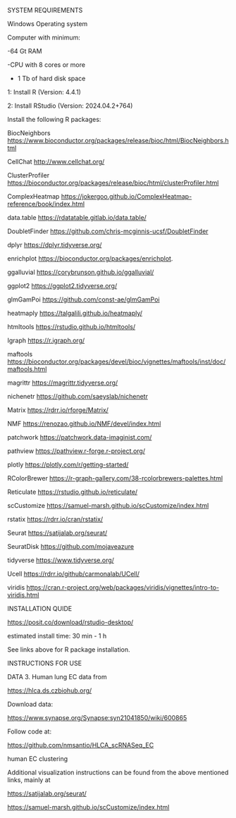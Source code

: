 SYSTEM REQUIREMENTS

Windows Operating system 

Computer with minimum: 

-64 Gt RAM

-CPU with 8 cores or more

- 1 Tb of hard disk space

1: Install R (Version: 4.4.1) 

2: Install RStudio (Version: 2024.04.2+764)

Install the following R packages:

BiocNeighbors	https://www.bioconductor.org/packages/release/bioc/html/BiocNeighbors.html 

CellChat	http://www.cellchat.org/  

ClusterProfiler	https://bioconductor.org/packages/release/bioc/html/clusterProfiler.html 

ComplexHeatmap	https://jokergoo.github.io/ComplexHeatmap-reference/book/index.html 

data.table	https://rdatatable.gitlab.io/data.table/

DoubletFinder	https://github.com/chris-mcginnis-ucsf/DoubletFinder

dplyr		https://dplyr.tidyverse.org/

enrichplot	https://bioconductor.org/packages/enrichplot.

ggalluvial	https://corybrunson.github.io/ggalluvial/

ggplot2		https://ggplot2.tidyverse.org/

glmGamPoi	https://github.com/const-ae/glmGamPoi

heatmaply	https://talgalili.github.io/heatmaply/

htmltools	https://rstudio.github.io/htmltools/

Igraph		https://r.igraph.org/

maftools	https://bioconductor.org/packages/devel/bioc/vignettes/maftools/inst/doc/maftools.html 

magrittr	https://magrittr.tidyverse.org/

nichenetr	https://github.com/saeyslab/nichenetr

Matrix		https://rdrr.io/rforge/Matrix/

NMF		https://renozao.github.io/NMF/devel/index.html 

patchwork	https://patchwork.data-imaginist.com/

pathview	https://pathview.r-forge.r-project.org/ 

plotly		https://plotly.com/r/getting-started/

RColorBrewer	https://r-graph-gallery.com/38-rcolorbrewers-palettes.html

Reticulate	https://rstudio.github.io/reticulate/

scCustomize	https://samuel-marsh.github.io/scCustomize/index.html

rstatix		https://rdrr.io/cran/rstatix/

Seurat		https://satijalab.org/seurat/

SeuratDisk	https://github.com/mojaveazure

tidyverse	https://www.tidyverse.org/

Ucell		https://rdrr.io/github/carmonalab/UCell/

viridis		https://cran.r-project.org/web/packages/viridis/vignettes/intro-to-viridis.html

INSTALLATION QUIDE

https://posit.co/download/rstudio-desktop/

estimated install time: 30 min - 1 h

See links above for R package installation.

INSTRUCTIONS FOR USE

DATA 3. Human lung EC data from

https://hlca.ds.czbiohub.org/

Download data:

https://www.synapse.org/Synapse:syn21041850/wiki/600865

Follow code at: 

https://github.com/nmsantio/HLCA_scRNASeq_EC

human EC clustering

Additional visualization instructions can be found from the above mentioned links, mainly at

https://satijalab.org/seurat/

https://samuel-marsh.github.io/scCustomize/index.html
